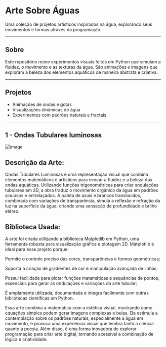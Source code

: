 # Arte Sobre Águas

Uma coleção de projetos artísticos inspirados na água, explorando seus movimentos e formas através da programação.

---

## Sobre

Este repositório reúne experimentos visuais feitos em Python que simulam a fluidez, o movimento e as texturas da água. São animações e imagens que exploram a beleza dos elementos aquáticos de maneira abstrata e criativa.

---

## Projetos

- Animações de ondas e gotas  
- Visualizações dinâmicas de água  
- Experimentos com padrões naturais e fractais  

---
## 1 - Ondas Tubulares luminosas

![image](https://github.com/user-attachments/assets/4817030c-ee54-4ddc-ba77-cf96d0745e94)

## Descrição da Arte:

Ondas Tubulares Luminosas é uma representação visual que combina elementos matemáticos e artísticos para evocar a fluidez e a beleza das ondas aquáticas. Utilizando funções trigonométricas para criar ondulações tubulares em 2D, a obra traduz o movimento orgânico da água em padrões sinuosos e entrelaçados. A paleta de azuis e brancos translúcidos, combinada com variações de transparência, simula a reflexão e refração da luz na superfície da água, criando uma sensação de profundidade e brilho etéreo.

## Biblioteca Usada:

A arte foi criada utilizando a biblioteca Matplotlib em Python, uma ferramenta robusta para visualização gráfica e plotagem 2D. Matplotlib é ideal para esse projeto porque:

Permite o controle preciso das cores, transparências e formas geométricas;

Suporta a criação de gradientes de cor e manipulação avançada de linhas;

Possui facilidade para plotar funções matemáticas e sequências de pontos, essenciais para gerar as ondulações e variações da arte tubular;

É amplamente utilizada, documentada e integra facilmente com outras bibliotecas científicas em Python.

Essa arte combina a matemática com a estética visual, mostrando como equações simples podem gerar imagens complexas e belas. Ela estimula a contemplação sobre os padrões naturais, especialmente a água em movimento, e provoca uma experiência visual que lembra tanto a ciência quanto a poesia. Além disso, é uma forma inovadora de explorar programação para criar arte digital, tornando acessível a combinação de lógica e criatividade.

